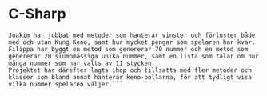 # C-Sharp

```Vi valde att bygga ett Keno-spel i Blazor, där spelreglerna motsvarar ungefär densamma som det riktiga Keno-spelet.
Joakim har jobbat med metoder som hanterar vinster och förluster både med och utan Kung Keno, samt hur mycket pengar som spelaren har kvar.
Filippa har byggt en metod som genererar 70 nummer och en metod som genererar 20 slumpmässiga unika nummer, samt en lista som talar om hur många nummer som har valts av 11 stycken. 
Projektet har därefter lagts ihop och tillsatts med fler metoder och klasser som bland annat hanterar keno-bollarna, för att tydligt visa vilka nummer spelaren väljer.```
